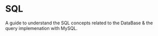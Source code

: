 # SQL
A guide to understand the SQL concepts related to the DataBase &amp; the query implemenation with MySQL.

